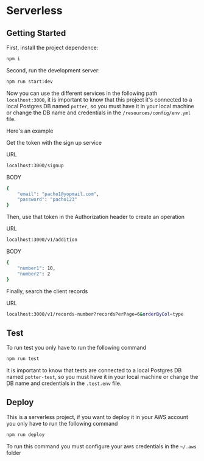 # Serverless

## Getting Started

First, install the project dependence:

```bash
npm i
```

Second, run the development server:

```bash
npm run start:dev
```

Now you can use the different services in the following path `localhost:3000`, it is important to know that this project it's connected to a local Postgres DB named `potter`, so you must have it in your local machine or change the DB name and credentials in the `/resources/config/env.yml` file.

Here's an example

Get the token with the sign up service

URL
```bash
localhost:3000/signup
```
BODY
```bash
{
	"email": "pacho1@yopmail.com",
	"password": "pacho123"
}
```

Then, use that token in the Authorization header to create an operation

URL
```bash
localhost:3000/v1/addition
```
BODY
```bash
{
    "number1": 10,
    "number2": 2
}
```

Finally, search the client records

URL
```bash
localhost:3000/v1/records-number?recordsPerPage=6&orderByCol=type
```

## Test

To run test you only have to run the following command

```bash
npm run test
```

It is important to know that tests are connected to a local Postgres DB named `potter-test`, so you must have it in your local machine or change the DB name and credentials in the `.test.env` file.


## Deploy

This is a serverless project, if you want to deploy it in your AWS account you only have to run the following command

```bash
npm run deploy
```

To run this command you must configure your aws credentials in the `~/.aws` folder